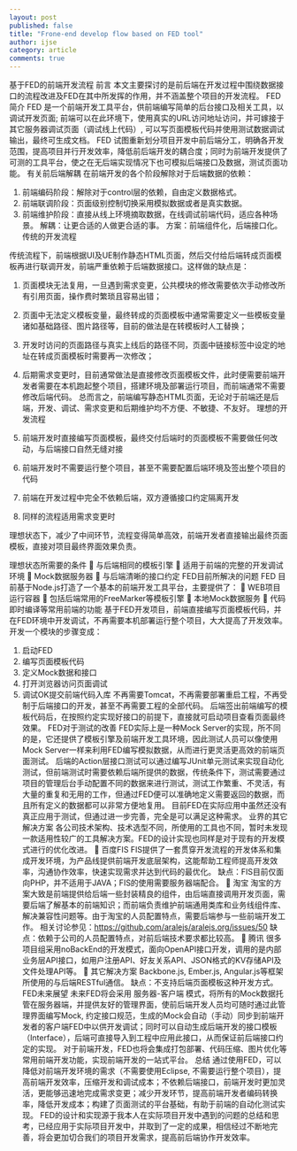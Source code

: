```yaml
---
layout: post
published: false
title: "Frone-end develop flow based on FED tool"
author: ijse
category: article
comments: true
---
```


基于FED的前端开发流程
前言
	本文主要探讨的是前后端在开发过程中围绕数据接口的流程改进及FED在其中所发挥的作用，并不涵盖整个项目的开发流程。
FED简介
FED 是一个前端开发工具平台，供前端编写简单的后台接口及相关工具，以调试开发页面; 前端可以在此环境下，使用真实的URL访问地址访问，并可嫁接于其它服务器调试页面（调试线上代码）, 可以写页面模板代码并使用测试数据调试输出，最终可生成文档。
FED 试图重新划分项目开发中前后端分工，明确各开发范围，提高项目并行开发效率，降低前后端开发的耦合度；同时为前端开发提供了可测的工具平台，使之在无后端实现情况下也可模拟后端接口及数据，测试页面功能。
有关前后端解耦
在前端开发的各个阶段解除对于后端数据的依赖：
1.	前端编码阶段：解除对于control层的依赖，自由定义数据格式。
2.	前端联调阶段：页面级别控制切换采用模拟数据或者是真实数据。
3.	前端维护阶段：直接从线上环境摘取数据，在线调试前端代码，适应各种场景。
	解耦：让更合适的人做更合适的事。
	方案：前端组件化，后端接口化。
传统的开发流程
 
传统流程下，前端根据UI及UE制作静态HTML页面，然后交付给后端转成页面模板再进行联调开发，前端严重依赖于后端数据接口。这样做的缺点是：
1.	页面模块无法复用，一旦遇到需求变更，公共模块的修改需要依次手动修改所有引用页面，操作费时繁琐且容易出错；
2.	页面中无法定义模板变量，最终转成的页面模板中通常需要定义一些模板变量诸如基础路径、图片路径等，目前的做法是在转模板时人工替换；
3.	开发时访问的页面路径与真实上线后的路径不同，页面中链接标签中设定的地址在转成页面模板时需要再一次修改；
4.	后期需求变更时，目前通常做法是直接修改页面模板文件，此时便需要前端开发者需要在本机跑起整个项目，搭建环境及部署运行项目，而前端通常不需要修改后端代码。 
总而言之，前端编写静态HTML页面，无论对于前端还是后端，开发、调试、需求变更和后期维护均不方便、不敏捷、不友好。
理想的开发流程
 
1.	前端开发时直接编写页面模板，最终交付后端时的页面模板不需要做任何改动，与后端接口自然无缝对接
2.	前端开发时不需要运行整个项目，甚至不需要配置后端环境及签出整个项目的代码
3.	前端在开发过程中完全不依赖后端，双方遵循接口约定隔离开发
4.	同样的流程适用需求变更时

理想状态下，减少了中间环节，流程变得简单高效，前端开发者直接输出最终页面模板，直接对项目最终界面效果负责。

理想状态所需要的条件
	与后端相同的模板引擎
	适用于前端的完整的开发调试环境
	Mock数据服务器
	与后端清晰的接口约定
FED目前所解决的问题
FED 目前基于Node.js打造了一个基本的前端开发工具平台，主要提供了：
	WEB项目运行容器
	包括后端常用的FreeMarker等模板引擎
	本地Mock数据服务
	代码即时编译等常用前端的功能
基于FED开发项目，前端直接编写页面模板代码，并在FED环境中开发调试，不再需要本机部署运行整个项目，大大提高了开发效率。
开发一个模块的步骤变成：
1.	启动FED
2.	编写页面模板代码
3.	定义Mock数据和接口
4.	打开浏览器访问页面调试
5.	调试OK提交前端代码入库
不再需要Tomcat，不再需要部署重启工程，不再受制于后端接口的开发，甚至不再需要工程的全部代码。
后端签出前端编写的模板代码后，在按照约定实现好接口的前提下，直接就可启动项目查看页面最终效果。
FED对于测试的改善
	FED实际上是一种Mock Server的实现，所不同的是，它还提供了模板引擎及前端开发工具环境，因此测试人员可以像使用Mock Server一样来利用FED编写模拟数据，从而进行更灵活更高效的前端页面测试。
	后端的Action层接口测试可以通过编写JUnit单元测试来实现自动化测试，但前端测试时需要依赖后端所提供的数据，传统条件下，测试需要通过项目的管理后台手动配置不同的数据来进行测试，测试工作繁重、不灵活，有大量的重复和无用的工作，但通过FED便可以准确地定义需要返回的数据，而且所有定义的数据都可以非常方便地复用。
	目前FED在实际应用中虽然还没有真正应用于测试，但通过进一步完善，完全是可以满足这种需求。
业界的其它解决方案
各公司技术架构、技术选型不同，所使用的工具也不同，暂时未发现一款适用性较广的工具解决方案。FED的设计实现也同样是对于现有的开发模式进行的优化改进。
	百度FIS
	FIS提供了一套贯穿开发流程的开发体系和集成开发环境，为产品线提供前端开发底层架构，这能帮助工程师提高开发效率，沟通协作效率，快速实现需求并达到代码的最优化。
	缺点：FIS目前仅面向PHP，并不适用于JAVA；FIS的使用需要服务器端配合。
	淘宝
	淘宝的方案大致是前端提供给后端一些封装精良的组件，由后端直接调用开发页面，需要后端了解基本的前端知识；而前端负责维护前端通用类库和业务线组件库、解决兼容性问题等。由于淘宝的人员配置特点，需要后端参与一些前端开发工作。
	相关讨论参见：https://github.com/aralejs/aralejs.org/issues/50
	缺点：依赖于公司的人员配置特点，对前后端技术要求都比较高。
	腾讯
	很多项目组采用noBackEnd的开发模式，面向OpenAPI接口开发，调用的是内部业务层API接口，如用户注册API、好友关系API、JSON格式的KV存储API及文件处理API等。
	其它解决方案
	Backbone.js, Ember.js, Angular.js等框架所使用的与后端RESTful通信。
	缺点：不支持后端页面模板这种开发方式。
FED未来展望
	未来FED将会采用 服务器-客户端 模式，将所有的Mock数据托管在服务器端，并提供友好的管理界面，使前后端开发人员均可随时通过此管理界面编写Mock, 约定接口规范，生成的Mock会自动（手动）同步到前端开发者的客户端FED中以供开发调试；同时可以自动生成后端开发的接口模板（Interface），后端可直接导入到工程中应用此接口，从而保证前后端接口约定的实现。
	对于前端开发，FED也将会集成打包部署、代码压缩、图片优化等常用前端开发功能，实现前端开发的一站式平台。
总结
	通过使用FED，可以降低对前端开发环境的需求（不需要使用Eclipse, 不需要运行整个项目），提高前端开发效率，压缩开发和调试成本；不依赖后端接口，前端开发时更加灵活，更能够迅速地完成需求变更；减少开发环节，提高前端开发者编码转换率，降低开发成本；构建了页面测试的平台基础，有助于前端的自动化测试实现。
	FED的设计和实现源于我本人在实际项目开发中遇到的问题的总结和思考，已经应用于实际项目开发中，并取到了一定的成果，相信经过不断地完善，将会更加切合我们的项目开发需求，提高前后端协作开发效率。
